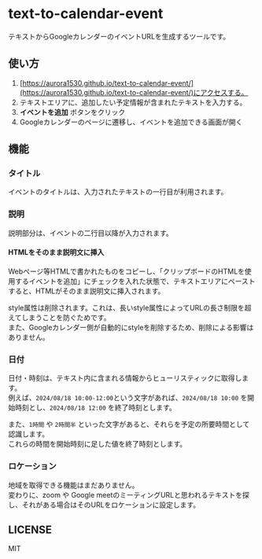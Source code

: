 # text-to-calendar-event

テキストからGoogleカレンダーのイベントURLを生成するツールです。

## 使い方

1. [https://aurora1530.github.io/text-to-calendar-event/](https://aurora1530.github.io/text-to-calendar-event/)にアクセスする。
2. テキストエリアに、追加したい予定情報が含まれたテキストを入力する。
3. **イベントを追加** ボタンをクリック
4. Googleカレンダーのページに遷移し、イベントを追加できる画面が開く

## 機能


### タイトル

イベントのタイトルは、入力されたテキストの一行目が利用されます。

### 説明

説明部分は、イベントの二行目以降が入力されます。

#### HTMLをそのまま説明文に挿入

Webページ等HTMLで書かれたものをコピーし、「クリップボードのHTMLを使用するイベントを追加」にチェックを入れた状態で、テキストエリアにペーストすると、HTMLがそのまま説明文に挿入されます。

style属性は削除されます。これは、長いstyle属性によってURLの長さ制限を超えてしまうことを防ぐためです。  
また、Googleカレンダー側が自動的にstyleを削除するため、削除による影響はありません。


### 日付

日付・時刻は、テキスト内に含まれる情報からヒューリスティックに取得します。  
例えば、`2024/08/18 10:00-12:00`という文字があれば、`2024/08/18 10:00` を開始時刻とし、`2024/08/18 12:00` を終了時刻とします。

また、`1時間` や `2時間半` といった文字があると、それらを予定の所要時間として認識します。  
これらの時間を開始時刻に足した値を終了時刻とします。

### ロケーション

地域を取得できる機能はまだありません。  
変わりに、zoom や Google meetのミーティングURLと思われるテキストを探し、それがある場合はそのURLをロケーションに設定します。

## LICENSE

MIT
